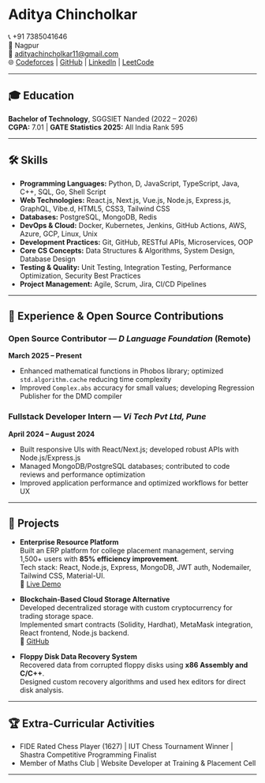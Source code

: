 # Aditya Chincholkar

📞 +91 7385041646  
📍 Nagpur  
📧 [adityachincholkar11@gmail.com](mailto:adityachincholkar11@gmail.com)  
🌐 [Codeforces](https://codeforces.com/profile/RockStar132) | [GitHub](https://github.com/Aditya-132) | [LinkedIn](https://www.linkedin.com/in/aditya-chincholkar-753036258) | [LeetCode](https://leetcode.com/u/Aditya1324/)  

---

## 🎓 Education
**Bachelor of Technology**, SGGSIET Nanded (2022 – 2026)  
**CGPA:** 7.01 | **GATE Statistics 2025:** All India Rank 595  

---

## 🛠 Skills
- **Programming Languages:** Python, D, JavaScript, TypeScript, Java, C++, SQL, Go, Shell Script  
- **Web Technologies:** React.js, Next.js, Vue.js, Node.js, Express.js, GraphQL, Vibe.d, HTML5, CSS3, Tailwind CSS  
- **Databases:** PostgreSQL, MongoDB, Redis  
- **DevOps & Cloud:** Docker, Kubernetes, Jenkins, GitHub Actions, AWS, Azure, GCP, Linux, Unix  
- **Development Practices:** Git, GitHub, RESTful APIs, Microservices, OOP  
- **Core CS Concepts:** Data Structures & Algorithms, System Design, Database Design  
- **Testing & Quality:** Unit Testing, Integration Testing, Performance Optimization, Security Best Practices  
- **Project Management:** Agile, Scrum, Jira, CI/CD Pipelines  

---

## 💼 Experience & Open Source Contributions

### Open Source Contributor — *D Language Foundation* (Remote)  
**March 2025 – Present**  
- Enhanced mathematical functions in Phobos library; optimized `std.algorithm.cache` reducing time complexity  
- Improved `Complex.abs` accuracy for small values; developing Regression Publisher for the DMD compiler  

### Fullstack Developer Intern — *Vi Tech Pvt Ltd, Pune*  
**April 2024 – August 2024**  
- Built responsive UIs with React/Next.js; developed robust APIs with Node.js/Express.js  
- Managed MongoDB/PostgreSQL databases; contributed to code reviews and performance optimization  
- Improved application performance and optimized workflows for better UX  

---

## 🚀 Projects

- **Enterprise Resource Platform**  
  Built an ERP platform for college placement management, serving 1,500+ users with **85% efficiency improvement**.  
  Tech stack: React, Node.js, Express, MongoDB, JWT auth, Nodemailer, Tailwind CSS, Material-UI.  
  🔗 [Live Demo](http://verification.tnpsggs.in)  

- **Blockchain-Based Cloud Storage Alternative**  
  Developed decentralized storage with custom cryptocurrency for trading storage space.  
  Implemented smart contracts (Solidity, Hardhat), MetaMask integration, React frontend, Node.js backend.  
  🔗 [GitHub](https://github.com/Aditya-132/BlockChain-Evault)  

- **Floppy Disk Data Recovery System**  
  Recovered data from corrupted floppy disks using **x86 Assembly and C/C++**.  
  Designed custom recovery algorithms and used hex editors for direct disk analysis.  

---

## 🏆 Extra-Curricular Activities
- FIDE Rated Chess Player (1627) | IUT Chess Tournament Winner | Shastra Competitive Programming Finalist  
- Member of Maths Club | Website Developer at Training & Placement Cell  

---
